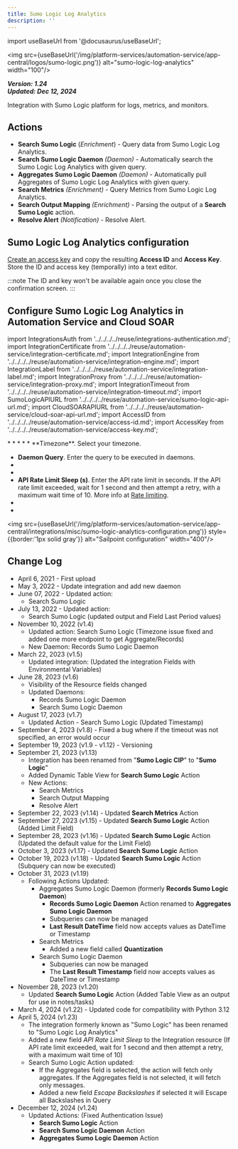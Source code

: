 ```yaml
---
title: Sumo Logic Log Analytics
description: ''
---
```


import useBaseUrl from '@docusaurus/useBaseUrl';

<img src={useBaseUrl('/img/platform-services/automation-service/app-central/logos/sumo-logic.png')} alt="sumo-logic-log-analytics" width="100"/>

***Version: 1.24  
Updated: Dec 12, 2024***

Integration with Sumo Logic platform for logs, metrics, and monitors.

## Actions

* **Search Sumo Logic** (*Enrichment*) - Query data from Sumo Logic Log Analytics.
* **Search Sumo Logic Daemon** *(Daemon)* - Automatically search the Sumo Logic Log Analytics with given query.
* **Aggregates Sumo Logic Daemon** *(Daemon)* - Automatically pull Aggregates of Sumo Logic Log Analytics with given query.
* **Search Metrics** *(Enrichment)* - Query Metrics from Sumo Logic Log Analytics.
* **Search Output Mapping** *(Enrichment)* - Parsing the output of a **Search Sumo Logic** action.
* **Resolve Alert** *(Notification)* - Resolve Alert.

## Sumo Logic Log Analytics configuration

[Create an access key](/docs/manage/security/access-keys/#create-an-access-key) and copy the resulting **Access ID** and **Access Key**. Store the ID and access key (temporally) into a text editor.

:::note
The ID and key won't be available again once you close the confirmation screen.
:::

## Configure Sumo Logic Log Analytics in Automation Service and Cloud SOAR

import IntegrationsAuth from '../../../../reuse/integrations-authentication.md';
import IntegrationCertificate from '../../../../reuse/automation-service/integration-certificate.md';
import IntegrationEngine from '../../../../reuse/automation-service/integration-engine.md';
import IntegrationLabel from '../../../../reuse/automation-service/integration-label.md';
import IntegrationProxy from '../../../../reuse/automation-service/integration-proxy.md';
import IntegrationTimeout from '../../../../reuse/automation-service/integration-timeout.md';
import SumoLogicAPIURL from '../../../../reuse/automation-service/sumo-logic-api-url.md';
import CloudSOARAPIURL from '../../../../reuse/automation-service/cloud-soar-api-url.md';
import AccessID from '../../../../reuse/automation-service/access-id.md';
import AccessKey from '../../../../reuse/automation-service/access-key.md';

<IntegrationsAuth/>
* <IntegrationLabel/>
* <SumoLogicAPIURL/>
* <AccessID/>
* <AccessKey/>
* **Timezone**. Select your timezone.

* **Daemon Query**. Enter the query to be executed in daemons.
* <IntegrationTimeout/>
* <IntegrationCertificate/>
* **API Rate Limit Sleep (s)**. Enter the API rate limit in seconds. If the API rate limit exceeded, wait for 1 second and then attempt a retry, with a maximum wait time of 10. More info at [Rate limiting](/docs/api/metrics/#rate-limiting).
* <IntegrationEngine/>
* <IntegrationProxy/>

<img src={useBaseUrl('/img/platform-services/automation-service/app-central/integrations/misc/sumo-logic-analytics-configuration.png')} style={{border:'1px solid gray'}} alt="Sailpoint configuration" width="400"/>

## Change Log

* April 6, 2021 - First upload
* May 3, 2022 - Update integration and add new daemon
* June 07, 2022 - Updated action:
    + Search Sumo Logic
* July 13, 2022 - Updated action:
    + Search Sumo Logic (updated output and Field Last Period values)
* November 10, 2022 (v1.4)
    + Updated action: Search Sumo Logic (Timezone issue fixed and added one more endpoint to get Aggregate/Records)
    + New Daemon: Records Sumo Logic Daemon
* March 22, 2023 (v1.5)
    + Updated integration: (Updated the integration Fields with Environmental Variables)
* June 28, 2023 (v1.6)
    + Visibility of the Resource fields changed
    + Updated Daemons:
        - Records Sumo Logic Daemon
        - Search Sumo Logic Daemon
* August 17, 2023 (v1.7)
    + Updated Action - Search Sumo Logic (Updated Timestamp)
* September 4, 2023 (v1.8) - Fixed a bug where if the timeout was not specified, an error would occur
* September 19, 2023 (v1.9 - v1.12) - Versioning
* September 21, 2023 (v1.13)
    + Integration has been renamed from "**Sumo Logic CIP**" to "**Sumo Logic**"
    + Added Dynamic Table View for **Search Sumo Logic** Action
    + New Actions:
        - Search Metrics
        - Search Output Mapping
        - Resolve Alert
* September 22, 2023 (v1.14) - Updated **Search Metrics** Action
* September 27, 2023 (v1.15) - Updated **Search Sumo Logic** Action (Added Limit Field)
* September 28, 2023 (v1.16) - Updated **Search Sumo Logic** Action (Updated the default value for the Limit Field)
* October 3, 2023 (v1.17) - Updated **Search Sumo Logic** Action
* October 19, 2023 (v1.18) - Updated **Search Sumo Logic** Action (Subquery can now be executed)
* October 31, 2023 (v1.19)
    + Following Actions Updated:
        - Aggregates Sumo Logic Daemon (formerly **Records Sumo Logic Daemon**)
            * **Records Sumo Logic Daemon** Action renamed to **Aggregates Sumo Logic Daemon**
            * Subqueries can now be managed
            * **Last Result DateTime** field now accepts values as DateTime or Timestamp
        - Search Metrics
            * Added a new field called **Quantization**
        - Search Sumo Logic Daemon
            * Subqueries can now be managed
            * The **Last Result Timestamp** field now accepts values as DateTime or Timestamp
* November 28, 2023 (v1.20)
    + Updated **Search Sumo Logic** Action (Added Table View as an output for use in notes/tasks)
* March 4, 2024 (v1.22) - Updated code for compatibility with Python 3.12
* April 5, 2024 (v1.23)
    + The integration formerly known as "Sumo Logic" has been renamed to "Sumo Logic Log Analytics"
    + Added a new field *API Rate Limit Sleep* to the Integration resource (If API rate limit exceeded, wait for 1 second and then attempt a retry, with a maximum wait time of 10)
    + Search Sumo Logic Action updated:
        - If the Aggregates field is selected, the action will fetch only aggregates. If the Aggregates field is not selected, it will fetch only messages.
        - Added a new field *Escape Backslashes* if selected it will Escape all Backslashes in Query
* December 12, 2024 (v1.24)
    + Updated Actions: (Fixed Authentication Issue)
      + **Search Sumo Logic** Action
      + **Search Sumo Logic Daemon** Action
      + **Aggregates Sumo Logic Daemon** Action
